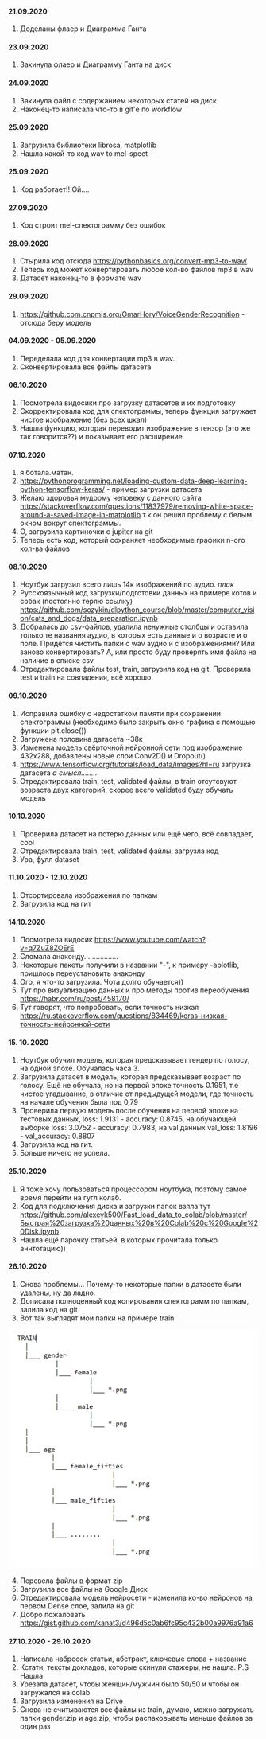 #### 21.09.2020
1. Доделаны флаер и Диаграмма Ганта

#### 23.09.2020
1. Закинула флаер и Диаграмму Ганта на диск

#### 24.09.2020
1. Закинула файл с содержанием некоторых статей на диск
2. Наконец-то написала что-то в git'е по workflow

#### 25.09.2020
1. Загрузила библиотеки librosa, matplotlib
2. Нашла какой-то код wav to mel-spect

#### 25.09.2020
1. Код работает!! Ой....

#### 27.09.2020
1. Код строит mel-спектограмму без ошибок

#### 28.09.2020
1. Стырила код отсюда https://pythonbasics.org/convert-mp3-to-wav/
2. Теперь код может конвертировать любое кол-во файлов mp3 в wav
3. Датасет наконец-то в формате wav

#### 29.09.2020
1. https://github.com.cnpmjs.org/OmarHory/VoiceGenderRecognition - отсюда беру модель
#### 04.09.2020 - 05.09.2020
1. Переделала код для конвертации mp3 в wav.
2. Сконвертировала все файлы датасета

#### 06.10.2020
1. Посмотрела видосики про загрузку датасетов и их подготовку
2. Скорректировала код для спектограммы, теперь функция загружает чистое изображение (без всех шкал)
3. Нашла функцию, которая переводит изображение в тензор (это же так говорится??) и показывает его расширение.
#### 07.10.2020
1. я.ботала.матан.
2. https://pythonprogramming.net/loading-custom-data-deep-learning-python-tensorflow-keras/ - пример загрузки датасета 
3. Желаю здоровья мудрому человеку с данного сайта https://stackoverflow.com/questions/11837979/removing-white-space-around-a-saved-image-in-matplotlib
т.к он решил проблему с белым окном вокруг спектограммы.
4. О, загрузила картиночки с jupiter на git
5. Теперь есть код, который сохраняет необходимые графики n-ого кол-ва файлов 
#### 08.10.2020
1. Ноутбук загрузил всего лишь 14к изображений по аудио. *плак*
2. Русскоязычный код загрузки/подготовки данных на примере котов и собак (постоянно теряю ссылку) https://github.com/sozykin/dlpython_course/blob/master/computer_vision/cats_and_dogs/data_preparation.ipynb
3. Добралась до csv-файлов, удалила ненужные столбцы и оставила только те названия аудио, в которых есть данные и о возрасте и о поле.
Придётся чистить папки с wav аудио и с изображениями? Или заново конвертировать? А, или просто буду проверять имя файла на наличие в списке csv 
4. Отредактировала файлы test, train, загрузила код на git. Проверила test и train на совпадения, всё хорошо.
#### 09.10.2020
1. Исправила ошибку с недостатком памяти при сохранении спектограммы (необходимо было закрыть окно графика с помощью функции plt.close())
2. Загружена половина датасета ~38к
3. Изменена модель свёрточной нейронной сети под изображение 432x288, добавлены новые слои Conv2D() и Dropout()
4. https://www.tensorflow.org/tutorials/load_data/images?hl=ru загрузка датасета *а смысл........*
5. Отредактировала train, test, validated файлы, в train отсутсвуют возраста двух категорий, скорее всего validated буду обучать модель
#### 10.10.2020
1. Проверила датасет на потерю данных или ещё чего, всё совпадает, cool
2. Отредактировала train, test, validated файлы, загрузла код
3. Ура, фулл dataset
#### 11.10.2020 - 12.10.2020
1. Отсортировала изображения по папкам
2. Загрузила код на гит
#### 14.10.2020 
1. Посмотрела видосик https://www.youtube.com/watch?v=q7ZuZ8ZOErE
2. Сломала анаконду.................
3. Некоторые пакеты получили в названии "-", к примеру -aplotlib, пришлось переустановить анаконду
4. Ого, я что-то загрузила. Чота долго обучается))
5. Тут про визуализацию данных и про методы против переобучения https://habr.com/ru/post/458170/
6. Тут говорят, что попробовать, если точность низкая https://ru.stackoverflow.com/questions/834469/keras-низкая-точность-нейронной-сети
#### 15. 10. 2020
1. Ноутбук обучил модель, которая предсказывает гендер по голосу, на одной эпохе. Обучалась часа 3. 
2. Загрузила датасет в модель, которая предсказывает возраст по голосу. Ещё не обучала, но на первой эпохе точность 0.1951, т.е чистое угадывание, 
в отличие от предыдущей модели, где точность на начале обучения была под 0,79
3. Проверила первую модель после обучения на первой эпохе на тестовых данных, loss: 1.9131 - accuracy: 0.8745,
на обучающей выборке loss: 3.0752 - accuracy: 0.7983, на val данных val_loss: 1.8196 - val_accuracy: 0.8807
4. Загрузила код на гит.
5. Больше ничего не успела.
#### 25.10.2020
1. Я тоже хочу пользоваться процессором ноутбука, поэтому самое время перейти на гугл колаб. 
2. Код для подключения диска и загрузки папок взяла тут https://github.com/alexeyk500/Fast_load_data_to_colab/blob/master/Быстрая%20загрузка%20данных%20в%20Colab%20c%20Google%20Disk.ipynb
3. Нашла ещё парочку статьей, в которых прочитала только аннтотацию))
#### 26.10.2020
1. Снова проблемы... Почему-то некоторые папки в датасете были удалены, ну да ладно.
2. Дописала полноценный код копирования спектограмм по папкам, залила код на git
3. Вот так выглядят мои папки на примере train


![alt text](train.png)

4. Перевела файлы в формат zip
5. Загрузила все файлы на Google Диск
6. Отредактировала модель нейросети - изменила ко-во нейронов на первом Dense слое, залила на git
7. Добро пожаловать https://gist.github.com/kanat3/d496d5c0ab6fc95c432b00a9976a91a6
#### 27.10.2020 - 29.10.2020
1. Написала набросок статьи, абстракт, ключевые слова + название
2. Кстати, тексты докладов, которые скинули стажеры, не нашла. P.S Нашла
3. Урезала датасет, чтобы женщин/мужчин было 50/50 и чтобы он загружался на colab
4. Загрузила изменения на Drive
5. Снова не считываются все файлы из train, думаю, можно загружать папки gender.zip и age.zip, чтобы распаковывать меньше файлов за один раз
